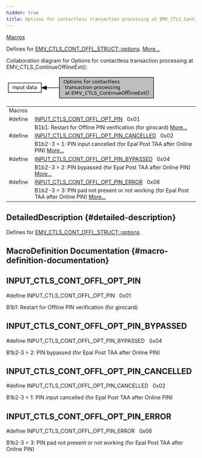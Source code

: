 ```yaml
---
hidden: true
title: Options for contactless transaction processing at EMV_CTLS_ContinueOfflineExt()Transaction execution » Input data
---
```


[Macros](#define-members)

Defines for <a href="group___d_e_f___f_l_o_w___i_n_p_u_t.md#aa6e0a0e8b728c3cc137ba2dfac41f277">EMV_CTLS_CONT_OFFL_STRUCT::options</a>. [More\...](#details)

Collaboration diagram for Options for contactless transaction processing at EMV_CTLS_ContinueOfflineExt():

![](group___c_l___c_o_n_t___o_f_f_l___o_p_t_i_o_n_s.png)

|  |  |
|----|----|
| Macros |  |
| #define  | [INPUT_CTLS_CONT_OFFL_OPT_PIN](#ga408e90eec979417dfff59e16fb34bd7f)   0x01 |
|   | B1b1: Restart for Offline PIN verification (for girocard) [More\...](#ga408e90eec979417dfff59e16fb34bd7f)<br/> |
| #define  | [INPUT_CTLS_CONT_OFFL_OPT_PIN_CANCELLED](#gae889c3e829bd4ef481f5078bd83ff44f)   0x02 |
|   | B1b2-3 = 1: PIN input cancelled (for Epal Post TAA after Online PIN) [More\...](#gae889c3e829bd4ef481f5078bd83ff44f)<br/> |
| #define  | [INPUT_CTLS_CONT_OFFL_OPT_PIN_BYPASSED](#ga4979943c95b87a2268a67690575e8e7b)   0x04 |
|   | B1b2-3 = 2: PIN bypassed (for Epal Post TAA after Online PIN) [More\...](#ga4979943c95b87a2268a67690575e8e7b)<br/> |
| #define  | [INPUT_CTLS_CONT_OFFL_OPT_PIN_ERROR](#gaecebb09ebb584dd273c107b7065aad6b)   0x06 |
|   | B1b2-3 = 3: PIN pad not present or not working (for Epal Post TAA after Online PIN) [More\...](#gaecebb09ebb584dd273c107b7065aad6b)<br/> |

## DetailedDescription {#detailed-description}

Defines for <a href="group___d_e_f___f_l_o_w___i_n_p_u_t.md#aa6e0a0e8b728c3cc137ba2dfac41f277">EMV_CTLS_CONT_OFFL_STRUCT::options</a>.

## MacroDefinition Documentation {#macro-definition-documentation}

## INPUT_CTLS_CONT_OFFL_OPT_PIN <a href="#ga408e90eec979417dfff59e16fb34bd7f" id="ga408e90eec979417dfff59e16fb34bd7f"></a>

<p>#define INPUT_CTLS_CONT_OFFL_OPT_PIN   0x01</p>

B1b1: Restart for Offline PIN verification (for girocard)

## INPUT_CTLS_CONT_OFFL_OPT_PIN_BYPASSED <a href="#ga4979943c95b87a2268a67690575e8e7b" id="ga4979943c95b87a2268a67690575e8e7b"></a>

<p>#define INPUT_CTLS_CONT_OFFL_OPT_PIN_BYPASSED   0x04</p>

B1b2-3 = 2: PIN bypassed (for Epal Post TAA after Online PIN)

## INPUT_CTLS_CONT_OFFL_OPT_PIN_CANCELLED <a href="#gae889c3e829bd4ef481f5078bd83ff44f" id="gae889c3e829bd4ef481f5078bd83ff44f"></a>

<p>#define INPUT_CTLS_CONT_OFFL_OPT_PIN_CANCELLED   0x02</p>

B1b2-3 = 1: PIN input cancelled (for Epal Post TAA after Online PIN)

## INPUT_CTLS_CONT_OFFL_OPT_PIN_ERROR <a href="#gaecebb09ebb584dd273c107b7065aad6b" id="gaecebb09ebb584dd273c107b7065aad6b"></a>

<p>#define INPUT_CTLS_CONT_OFFL_OPT_PIN_ERROR   0x06</p>

B1b2-3 = 3: PIN pad not present or not working (for Epal Post TAA after Online PIN)
